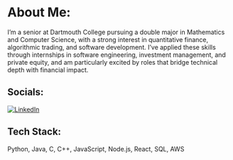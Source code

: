 # About Me:
I’m a senior at Dartmouth College pursuing a double major in Mathematics and Computer Science, with a strong interest in quantitative finance, algorithmic trading, and software development. I’ve applied these skills through internships in software engineering, investment management, and private equity, and am particularly excited by roles that bridge technical depth with financial impact.

## Socials:
[![LinkedIn](https://img.shields.io/badge/LinkedIn-%230077B5.svg?logo=linkedin&logoColor=white)](https://linkedin.com/in/jake-fleming-02824a25a/) 

## Tech Stack:
Python, Java, C, C++, JavaScript, Node.js, React, SQL, AWS
